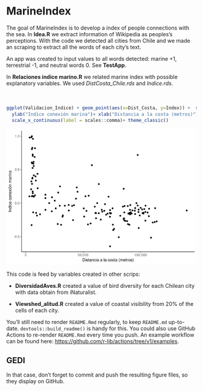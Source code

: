 
<!-- README.md is generated from README.Rmd. Please edit that file -->

# MarineIndex

The goal of MarineIndex is to develop a index of people connections with
the sea. In **Idea.R** we extract information of Wikipedia as peoples’s
perceptions. With the code we detected all cities from Chile and we made
an scraping to extract all the words of each city’s text.

An app was created to input values to all words detected: marine +1,
terrestrial -1, and neutral words 0. See **TestApp**.

In **Relaciones indice marino.R** we related marine index with possible
explanatory variables. We used *DistCosta_Chile.rds* and *Indice.rds*.

``` r


ggplot(Validacion_Indice) + geom_point(aes(x=Dist_Costa, y=Index)) +  scale_colour_continuous()+
  ylab("Indice conexión marina")+ xlab("Distancia a la costa (metros)")+ 
  scale_x_continuous(label = scales::comma)+ theme_classic()
```

![](README_files/figure-gfm/unnamed-chunk-2-1.png)<!-- -->

This code is feed by variables created in other scrips:

-   **DiversidadAves.R** created a value of bird diversity for each
    Chilean city with data obtain from iNaturalist.

-   **Viewshed_alitud.R** created a value of coastal visibility from 20%
    of the cells of each city.

You’ll still need to render `README.Rmd` regularly, to keep `README.md`
up-to-date. `devtools::build_readme()` is handy for this. You could also
use GitHub Actions to re-render `README.Rmd` every time you push. An
example workflow can be found here:
<https://github.com/r-lib/actions/tree/v1/examples>.

## GEDI

In that case, don’t forget to commit and push the resulting figure
files, so they display on GitHub.
